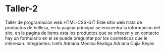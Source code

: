 # Taller-2
Taller de programacion web HTML-CSS-GIT
Este sitio web trata de productos de belleza, en la pagina principal se encuentra la informacion del sito, en la pagina de items esta los productos que se ofrecen y en contacto hay un formulario en el se puede preguntar por los cosmeticos que le interesan.
Integrantes: 
Iveth Adriana Medina Reatiga
Adriana Cujia Reyes
